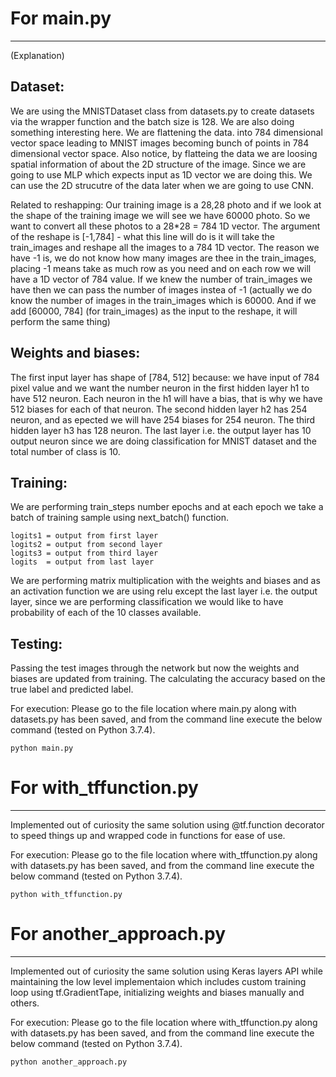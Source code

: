# For main.py 
---

(Explanation)




Dataset:
----------------------------------------------

We are using the MNISTDataset class from datasets.py to create datasets via the wrapper function and the batch size is 128.
We are also doing something interesting here. We are flattening the data. into 784 dimensional vector space leading 
to MNIST images becoming bunch of points in 784 dimensional vector space. 
Also notice, by flatteing the data we are loosing spatial information of about the 2D structure of the image. 
Since we are going to use MLP which expects input as 1D vector we are doing this.
We can use the 2D strucutre of the data later when we are going to use CNN.

Related to reshapping:
Our training image is a 28,28 photo and if we look at the shape of the training image we will see we have 60000 photo. 
So we want to convert all these photos to a 28\*28 = 784 1D vector.
The argument of the reshape is [-1,784] - what this line will do is it will take the train_images
and reshape all the images to a 784 1D vector. The reason we have -1 is, we do not know how many images 
are thee in the train_images, placing -1 means take as much row as you need and 
on each row we will have a 1D vector of 784 value. If we knew the number of train_images
we have then we can pass the number of images instea of -1 (actually we do know the number of images in the train_images
which is 60000. And if we add [60000, 784] (for train_images) as the input to the reshape, it will perform the same thing)


Weights and biases:
----------------------------------------------

The first input layer has shape of [784, 512] because: we have input of 784 pixel value and we want the number neuron in the first hidden layer h1 to have
512 neuron. Each neuron in the h1 will have a bias, that is why we have 512 biases for each of that neuron. The second hidden layer h2 has 254 neuron, and 
as epected we will have 254 biases for 254 neuron.  The third hidden layer h3 has 128 neuron. The last layer i.e. the output layer has 10 output neuron since we are
doing classification for MNIST dataset and the total number of class is 10.


Training:
----------------------------------------------

We are performing train_steps number epochs and at each epoch we take a batch of training sample using next_batch() function. 
```
logits1 = output from first layer
logits2 = output from second layer
logits3 = output from third layer
logits  = output from last layer
```
We are performing matrix multiplication with the weights and biases and as an activation function we are using relu except the last layer  i.e. the output layer, 
since we are performing classification we would like to have probability of each of the 10 classes available.


Testing:
--------------------------------------------
Passing the test images through the network but now the weights and biases are updated from training. The calculating the accuracy
based on the true label and predicted label. 


For execution: Please go to the file location where main.py along with datasets.py has been saved, and from the command line execute the below command (tested on Python 3.7.4).

```
python main.py
```


# For with_tffunction.py
---
Implemented out of curiosity the same solution using @tf.function decorator to speed things up and wrapped code in functions for ease of use. 


For execution: Please go to the file location where with_tffunction.py along with datasets.py has been saved, and from the command line execute the below command (tested on Python 3.7.4).

```
python with_tffunction.py
```

# For another_approach.py 
---

Implemented out of curiosity the same solution using Keras layers API while maintaining the low level implementaion which includes custom training loop using tf.GradientTape, initializing weights and biases manually and others.

For execution: Please go to the file location where with_tffunction.py along with datasets.py has been saved, and from the command line execute the below command (tested on Python 3.7.4).

```
python another_approach.py
```
